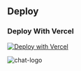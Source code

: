## Deploy

### Deploy With Vercel

[![Deploy with Vercel](https://vercel.com/button)](https://vercel.com/import/project?template=https://github.com/jasminebd/sanic-vercel)

![chat-logo](https://)
